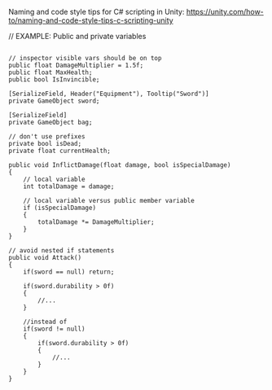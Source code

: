 Naming and code style tips for C# scripting in Unity: https://unity.com/how-to/naming-and-code-style-tips-c-scripting-unity

// EXAMPLE: Public and private variables
<pre><code class='language-cs'>
// inspector visible vars should be on top
public float DamageMultiplier = 1.5f;
public float MaxHealth;
public bool IsInvincible;

[SerializeField, Header("Equipment"), Tooltip("Sword")]
private GameObject sword;

[SerializeField]
private GameObject bag;

// don't use prefixes
private bool isDead;
private float currentHealth;

public void InflictDamage(float damage, bool isSpecialDamage)
{
    // local variable
    int totalDamage = damage;

    // local variable versus public member variable
    if (isSpecialDamage)
    {
    	totalDamage *= DamageMultiplier;
    }
}

// avoid nested if statements
public void Attack()
{
    if(sword == null) return;

    if(sword.durability > 0f)
    {
        //...
    }

    //instead of
    if(sword != null)
    {
        if(sword.durability > 0f)
        {
            //...
        }
    }
}
</code></pre>
